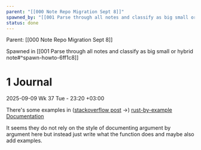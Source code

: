 ```yaml
---
parent: "[[000 Note Repo Migration Sept 8]]"
spawned_by: "[[001 Parse through all notes and classify as big small or hybrid note]]"
status: done
---
```

Parent: [[000 Note Repo Migration Sept 8]]

Spawned in [[001 Parse through all notes and classify as big small or hybrid note#^spawn-howto-6ff1c8]]

# 1 Journal

2025-09-09 Wk 37 Tue - 23:20 +03:00

There's some examples in ([stackoverflow post](https://stackoverflow.com/questions/30009650/how-to-document-rust-function-arguments) $\to$) [rust-by-example Documentation](https://doc.rust-lang.org/beta/rust-by-example/meta/doc.html)

It seems they do not rely on the style of documenting argument by argument here but instead just write what the function does and maybe also add examples.

